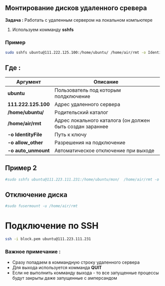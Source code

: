 ## Монтирование дисков удаленного сревера

**Задача :**
Работать с удаленным сервером на локальном компьютере

1. Используем комманду **sshfs**

### Пример
```sh
sudo sshfs ubuntu@111.222.125.100:/home/ubuntu/ /home/air/rmt -o IdentityFile=/home/air/key/block.pem -o allow_other -o auto_unmount
```

## Где :

|Аргумент|Описание|
|--|--|
|**ubuntu**|Пользователь под которым полдключение |
|**111.222.125.100** |Адрес удаленного сервера|
|**/home/ubuntu/** |Родительский каталог |
|**/home/air/rmt** |Адрес локального каталога (он должен быть создан зараннее|
|**-o IdentityFile** |Путь к ключу|
|**-o allow_other** |Разрешения на подключение|
|**-o auto_unmount** |Автоматическое отключение при выходе|


## Пример 2
```sh
#sudo sshfs ubuntu@111.223.111.231:/home/ubuntu/mon/  /home/air/rmt -o IdentityFile=/home/air/block.pem  #-o auto_unmount  #  -o debug
```

## Отключение диска

```sh
#sudo fusermount -u /home/air/rmt 
```


# Подключение по SSH

```sh
ssh -i block.pem ubuntu@111.223.111.231       
```
### Важное примечание :
* Сразу попадаем в коммандную строку удаленного сервера
* Для выхода используется комманда **QUIT**
* Если не выполнить комманду выхода - то все запущенные процессы будут закрыты даже запущенные с амперсандом


